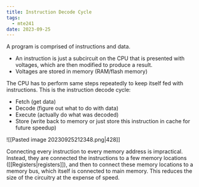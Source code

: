 ```yaml
---
title: Instruction Decode Cycle
tags:
  - mte241
date: 2023-09-25
---
```

A program is comprised of instructions and data. 
- An instruction is just a subcircuit on the CPU that is presented with voltages, which are then modified to produce a result.
- Voltages are stored in memory (RAM/flash memory)

The CPU has to perform same steps repeatedly to keep itself fed with instructions. This is the instruction decode cycle:
- Fetch (get data)
- Decode (figure out what to do with data)
- Execute (actually do what was decoded)
- Store (write back to memory or just store this instruction in cache for future speedup)

![[Pasted image 20230925212348.png|428]]

Connecting every instruction to every memory address is impractical. Instead, they are connected the instructions to a few memory locations ([[Registers|registers]]), and then to connect these memory locations to a memory bus, which itself is connected to main memory. This reduces the size of the circuitry at the expense of speed.